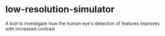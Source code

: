 low-resolution-simulator
========================

A tool to investigate how the human eye's detection of features improves with increased contrast